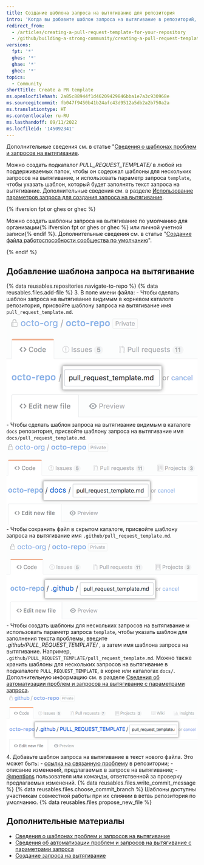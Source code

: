 ```yaml
---
title: Создание шаблона запроса на вытягивание для репозитория
intro: 'Когда вы добавите шаблон запроса на вытягивание в репозиторий, участники проекта автоматически увидят содержимое шаблона в тексте запроса на вытягивание.'
redirect_from:
  - /articles/creating-a-pull-request-template-for-your-repository
  - /github/building-a-strong-community/creating-a-pull-request-template-for-your-repository
versions:
  fpt: '*'
  ghes: '*'
  ghae: '*'
  ghec: '*'
topics:
  - Community
shortTitle: Create a PR template
ms.openlocfilehash: 2a85c88944f1d46209429846bba1e7a3c930968e
ms.sourcegitcommit: fb047f9450b41b24afc43d9512a5db2a2b750a2a
ms.translationtype: HT
ms.contentlocale: ru-RU
ms.lasthandoff: 09/11/2022
ms.locfileid: '145092341'
---
```

Дополнительные сведения см. в статье "[Сведения о шаблонах проблем и запросов на вытягивание](/articles/about-issue-and-pull-request-templates).

Можно создать подкаталог *PULL_REQUEST_TEMPLATE/* в любой из поддерживаемых папок, чтобы он содержал шаблоны для нескольких запросов на вытягивание, и использовать параметр запроса `template`, чтобы указать шаблон, который будет заполнять текст запроса на вытягивание. Дополнительные сведения см. в разделе [Использование параметров запроса для создания запроса на вытягивание](/pull-requests/collaborating-with-pull-requests/proposing-changes-to-your-work-with-pull-requests/using-query-parameters-to-create-a-pull-request).

{% ifversion fpt or ghes or ghec %}

Можно создать шаблоны запроса на вытягивание по умолчанию для организации{% ifversion fpt or ghes or ghec %} или личной учетной записи{% endif %}. Дополнительные сведения см. в статье "[Создание файла работоспособности сообщества по умолчанию](/communities/setting-up-your-project-for-healthy-contributions/creating-a-default-community-health-file)".

{% endif %}

## Добавление шаблона запроса на вытягивание

{% data reusables.repositories.navigate-to-repo %} {% data reusables.files.add-file %}
3. В поле имени файла:
    -  Чтобы сделать шаблон запроса на вытягивание видимым в корневом каталоге репозитория, присвойте шаблону запроса на вытягивание имя `pull_request_template.md`.
  ![Имя нового шаблона запроса на вытягивание в корневом каталоге](/assets/images/help/repository/pr-template-file-name.png)
    - Чтобы сделать шаблон запроса на вытягивание видимым в каталоге `docs` репозитория, присвойте шаблону запроса на вытягивание имя `docs/pull_request_template.md`.
  ![Шаблон нового запроса на вытягивание в каталоге документации](/assets/images/help/repository/pr-template-file-name-docs.png)
    - Чтобы сохранить файл в скрытом каталоге, присвойте шаблону запроса на вытягивание имя `.github/pull_request_template.md`.
  ![Шаблон нового запроса на вытягивание в скрытом каталоге](/assets/images/help/repository/pr-template-hidden-directory.png)
    - Чтобы создать шаблоны для нескольких запросов на вытягивание и использовать параметр запроса `template`, чтобы указать шаблон для заполнения текста проблемы, введите *.github/PULL_REQUEST_TEMPLATE/* , а затем имя шаблона запроса на вытягивание. Например, `.github/PULL_REQUEST_TEMPLATE/pull_request_template.md`. Можно также хранить шаблоны для нескольких запросов на вытягивание в подкаталоге `PULL_REQUEST_TEMPLATE`, в корне или каталогах `docs/`. Дополнительную информацию см. в разделе [Сведения об автоматизации проблем и запросов на вытягивание с параметрами запроса](/articles/about-automation-for-issues-and-pull-requests-with-query-parameters).
  ![Шаблон для нескольких новых запросов на вытягивание в скрытом каталоге](/assets/images/help/repository/pr-template-multiple-hidden-directory.png)
4. Добавьте шаблон запроса на вытягивание в текст нового файла. Это может быть:
    - [ссылка на связанную проблему](/articles/basic-writing-and-formatting-syntax/#referencing-issues-and-pull-requests) в репозитории;
    - описание изменений, предлагаемых в запросе на вытягивание;
    - [@mentions](/articles/basic-writing-and-formatting-syntax/#mentioning-people-and-teams) пользователя или команды, ответственной за проверку предлагаемых изменений.
{% data reusables.files.write_commit_message %} {% data reusables.files.choose_commit_branch %} Шаблоны доступны участникам совместной работы при их слиянии в ветвь репозитория по умолчанию.
{% data reusables.files.propose_new_file %}

## Дополнительные материалы

- [Сведения о шаблонах проблем и запросов на вытягивание](/articles/about-issue-and-pull-request-templates)
- [Сведения об автоматизации проблем и запросов на вытягивание с параметрами запроса](/articles/about-automation-for-issues-and-pull-requests-with-query-parameters)
- [Создание запроса на вытягивание](/articles/creating-a-pull-request)
